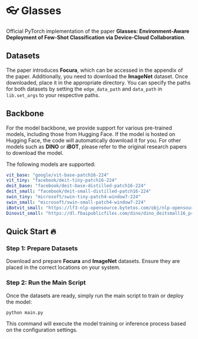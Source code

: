 # 👓 Glasses

<!-- ![Citation Count](https://img.shields.io/semantic-release/citation?url=https://your-papers-link) -->

Official PyTorch implementation of the paper **Glasses: Environment-Aware Deployment of Few-Shot Classification via Device-Cloud Collaboration**.

## Datasets

The paper introduces **Focura**, which can be accessed in the appendix of the paper. Additionally, you need to download the **ImageNet** dataset. Once downloaded, place it in the appropriate directory. You can specify the paths for both datasets by setting the `edge_data_path` and `data_path` in `lib.set_args` to your respective paths.

## Backbone

For the model backbone, we provide support for various pre-trained models, including those from Hugging Face. If the model is hosted on Hugging Face, the code will automatically download it for you. For other models such as **DINO** or **iBOT**, please refer to the original research papers to download the model.

The following models are supported:

```yaml
vit_base: "google/vit-base-patch16-224"
vit_tiny: "facebook/deit-tiny-patch16-224"
deit_base: "facebook/deit-base-distilled-patch16-224"
deit_small: "facebook/deit-small-distilled-patch16-224"
swin_tiny: "microsoft/swin-tiny-patch4-window7-224"
swin_small: "microsoft/swin-small-patch4-window7-224"
iBotvit_small: "https://lf3-nlp-opensource.bytetos.com/obj/nlp-opensource/archive/2022/ibot/vits_16/checkpoint.pth"
Dinovit_small: "https://dl.fbaipublicfiles.com/dino/dino_deitsmall16_pretrain/dino_deitsmall16_pretrain_full_checkpoint.pth"
```

## Quick Start 🔥

### Step 1: Prepare Datasets

Download and prepare **Focura** and **ImageNet** datasets. Ensure they are placed in the correct locations on your system.

### Step 2: Run the Main Script

Once the datasets are ready, simply run the main script to train or deploy the model:

```bash
python main.py
```

This command will execute the model training or inference process based on the configuration settings.
